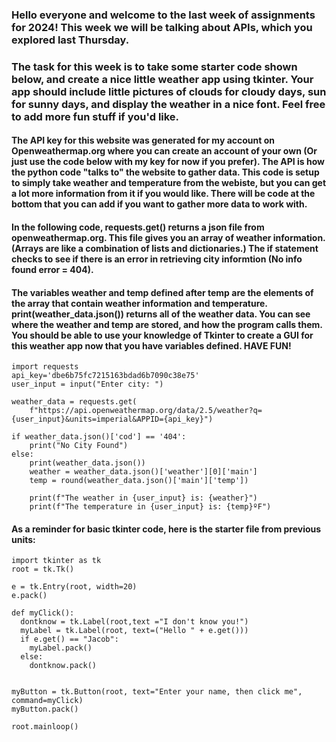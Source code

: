 ### Hello everyone and welcome to the last week of assignments for 2024! This week we will be talking about APIs, which you explored last Thursday. 

### The task for this week is to take some starter code shown below, and create a nice little weather app using tkinter. Your app should include little pictures of clouds for cloudy days, sun for sunny days, and display the weather in a nice font. Feel free to add more fun stuff if you'd like. 

#### The API key for this website was generated for my account on Openweathermap.org where you can create an account of your own (Or just use the code below with my key for now if you prefer). The API is how the python code "talks to" the website to gather data. This code is setup to simply take weather and temperature from the webiste, but you can get a lot more information from it if you would like. There will be code at the bottom that you can add if you want to gather more data to work with. 

#### In the following code, requests.get() returns a json file from openweathermap.org. This file gives you an array of weather information. (Arrays are like a combination of lists and dictionaries.) The if statement checks to see if there is an error in retrieving city informtion (No info found error = 404). 

#### The variables weather and temp defined after temp are the elements of the array that contain weather information and temperature. print(weather_data.json()) returns all of the weather data. You can see where the weather and temp are stored, and how the program calls them. You should be able to use your knowledge of Tkinter to create a GUI for this weather app now that you have variables defined. HAVE FUN!

```
import requests
api_key='dbe6b75fc7215163bdad6b7090c38e75'
user_input = input("Enter city: ")

weather_data = requests.get(
    f"https://api.openweathermap.org/data/2.5/weather?q={user_input}&units=imperial&APPID={api_key}")

if weather_data.json()['cod'] == '404':
    print("No City Found")
else:
    print(weather_data.json())
    weather = weather_data.json()['weather'][0]['main']
    temp = round(weather_data.json()['main']['temp'])

    print(f"The weather in {user_input} is: {weather}")
    print(f"The temperature in {user_input} is: {temp}ºF")
```

#### As a reminder for basic tkinter code, here is the starter file from previous units: 
```
import tkinter as tk
root = tk.Tk()

e = tk.Entry(root, width=20)
e.pack()

def myClick():
  dontknow = tk.Label(root,text ="I don't know you!")
  myLabel = tk.Label(root, text=("Hello " + e.get()))
  if e.get() == "Jacob":
    myLabel.pack()
  else:
    dontknow.pack()


myButton = tk.Button(root, text="Enter your name, then click me", command=myClick)
myButton.pack()

root.mainloop()
```



